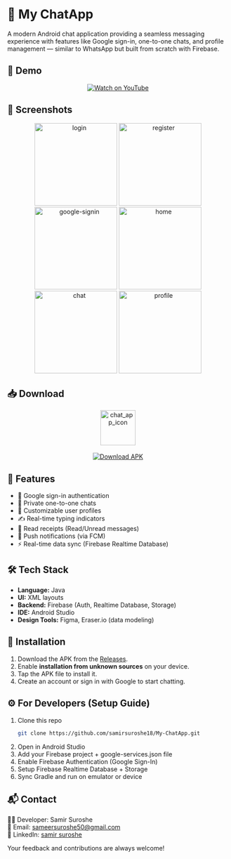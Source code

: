 # 📱 My ChatApp

A modern Android chat application providing a seamless messaging experience with features like Google sign-in, one-to-one chats, and profile management — similar to WhatsApp but built from scratch with Firebase.

## 🎥 Demo

<p align="center">
  <a href="https://www.youtube.com/watch?v=ScsVUOd-dFw" target="_blank">
    <img src="https://img.shields.io/badge/Watch%20on%20YouTube-red?logo=youtube&logoColor=white&style=for-the-badge" alt="Watch on YouTube"/>
  </a>
</p>

## 📸 Screenshots

<p align="center">
  <img width="188" alt="login" src="https://github.com/user-attachments/assets/ad921577-82da-430b-ad94-f204bb229e00" />
  <img width="188" alt="register" src="https://github.com/user-attachments/assets/82bfdc49-fe8c-46cd-ae34-6dc35873a9bc" />
  <img width="188" alt="google-signin" src="https://github.com/user-attachments/assets/499a3f1d-bcaf-49f9-9da7-83029bd60350" />
  <img width="188" alt="home" src="https://github.com/user-attachments/assets/6d20b89f-96f6-4e65-b951-c205827aefd1" />
  <img width="188" alt="chat" src="https://github.com/user-attachments/assets/0d98fe22-bb56-4e24-a723-2b7b631e4231" />
  <img width="188" alt="profile" src="https://github.com/user-attachments/assets/3cfd1b2c-f7f1-4a8f-bef0-71047154626d" />
</p>

## 📥 Download

<p align="center">
  <img width="80" height="80" alt="chat_app_icon" src="https://github.com/user-attachments/assets/95440a12-b545-440f-8696-6dc3696f9b76" />
  <br/><br/>
  <a href="https://github.com/samirsuroshe18/My-ChatApp/releases/tag/1.0.0">
    <img src="https://img.shields.io/badge/Download%20APK-blue?style=for-the-badge&logo=android" alt="Download APK"/>
  </a>
</p>

## 🚀 Features
- 🔑 Google sign-in authentication  
- 💬 Private one-to-one chats
- 👤 Customizable user profiles 
- ✍️ Real-time typing indicators  
- 📩 Read receipts (Read/Unread messages)  
- 🔔 Push notifications (via FCM)  
- ⚡ Real-time data sync (Firebase Realtime Database)

## 🛠️ Tech Stack
- **Language:** Java  
- **UI:** XML layouts  
- **Backend:** Firebase (Auth, Realtime Database, Storage)  
- **IDE:** Android Studio  
- **Design Tools:** Figma, Eraser.io (data modeling)  

## 📲 Installation
1. Download the APK from the [Releases](https://github.com/samirsuroshe18/My-ChatApp/releases/tag/1.0.0).  
2. Enable **installation from unknown sources** on your device.  
3. Tap the APK file to install it.  
4. Create an account or sign in with Google to start chatting.  

## ⚙️ For Developers (Setup Guide)
1. Clone this repo  
   ```bash
   git clone https://github.com/samirsuroshe18/My-ChatApp.git
2. Open in Android Studio
3. Add your Firebase project + google-services.json file
4. Enable Firebase Authentication (Google Sign-In)
5. Setup Firebase Realtime Database + Storage
6. Sync Gradle and run on emulator or device

## 📬 Contact
👨‍💻 Developer: Samir Suroshe  
📧 Email: [sameersuroshe50@gmail.com](mailto:sameersuroshe50@gmail.com)  
🔗 LinkedIn: [samir suroshe](https://www.linkedin.com/in/samir-suroshe-50b073271)  

Your feedback and contributions are always welcome!

